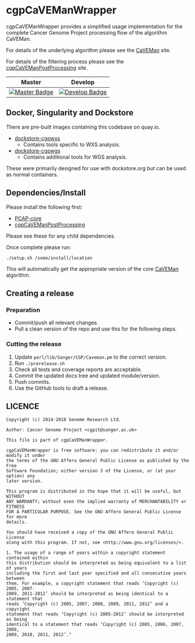 # cgpCaVEManWrapper

cgpCaVEManWrapper provides a simplified usage implementation for the complete Cancer Genome Project processing flow of the algorithm CaVEMan.

For details of the underlying algorithm please see the [CaVEMan][caveman] site.

For details of the filtering process please see the [cgpCaVEManPostProcessing][caveman-pp] site.

| Master                                        | Develop                                         |
| --------------------------------------------- | ----------------------------------------------- |
| [![Master Badge][travis-master]][travis-base] | [![Develop Badge][travis-develop]][travis-base] |

## Docker, Singularity and Dockstore

There are pre-built images containing this codebase on quay.io.

* [dockstore-cgpwxs][ds-cgpwxs-git]
  * Contains tools specific to WXS analysis.
* [dockstore-cgpwgs][ds-cgpwgs-git]
  * Contains additional tools for WGS analysis.

These were primarily designed for use with dockstore.org but can be used as normal containers.

## Dependencies/Install
Please install the following first:

* [PCAP-core][pcap-core-rel]
* [cgpCaVEManPostProcessing][caveman-pp-rel]

Please see these for any child dependencies.

Once complete please run:

```
./setup.sh /some/install/location
```

This will automatically get the appropriate version of the core [CaVEMan][caveman] algorithm.

## Creating a release

### Preparation

* Commit/push all relevant changes.
* Pull a clean version of the repo and use this for the following steps.

### Cutting the release

1. Update `perl/lib/Sanger/CGP/Caveman.pm` to the correct version.
2. Run `./prerelease.sh`
3. Check all tests and coverage reports are acceptable.
4. Commit the updated docs tree and updated module/version.
5. Push commits.
6. Use the GitHub tools to draft a release.

## LICENCE

```
Copyright (c) 2014-2018 Genome Research Ltd.

Author: Cancer Genome Project <cgpit@sanger.ac.uk>

This file is part of cgpCaVEManWrapper.

cgpCaVEManWrapper is free software: you can redistribute it and/or modify it under
the terms of the GNU Affero General Public License as published by the Free
Software Foundation; either version 3 of the License, or (at your option) any
later version.

This program is distributed in the hope that it will be useful, but WITHOUT
ANY WARRANTY; without even the implied warranty of MERCHANTABILITY or FITNESS
FOR A PARTICULAR PURPOSE. See the GNU Affero General Public License for more
details.

You should have received a copy of the GNU Affero General Public License
along with this program. If not, see <http://www.gnu.org/licenses/>.

1. The usage of a range of years within a copyright statement contained within
this distribution should be interpreted as being equivalent to a list of years
including the first and last year specified and all consecutive years between
them. For example, a copyright statement that reads ‘Copyright (c) 2005, 2007-
2009, 2011-2012’ should be interpreted as being identical to a statement that
reads ‘Copyright (c) 2005, 2007, 2008, 2009, 2011, 2012’ and a copyright
statement that reads ‘Copyright (c) 2005-2012’ should be interpreted as being
identical to a statement that reads ‘Copyright (c) 2005, 2006, 2007, 2008,
2009, 2010, 2011, 2012’."
```

<!-- References -->
[caveman]: http://cancerit.github.io/CaVEMan
[caveman-pp]: http://cancerit.github.io/cgpCaVEManPostProcessing
[caveman-pp-rel]: https://github.com/cancerit/cgpCaVEManPostProcessing/releases
[pcap-core-rel]: https://github.com/cancerit/PCAP-core/releases
[bio-db-hts]: http://search.cpan.org/dist/Bio-DB-HTS
[ds-cgpwxs-git]: https://github.com/cancerit/dockstore-cgpwxs
[ds-cgpwgs-git]: https://github.com/cancerit/dockstore-cgpwgs

<!-- Travis -->
[travis-base]: https://travis-ci.org/cancerit/cgpCaVEManWrapper
[travis-master]: https://travis-ci.org/cancerit/cgpCaVEManWrapper.svg?branch=master
[travis-develop]: https://travis-ci.org/cancerit/cgpCaVEManWrapper.svg?branch=dev
